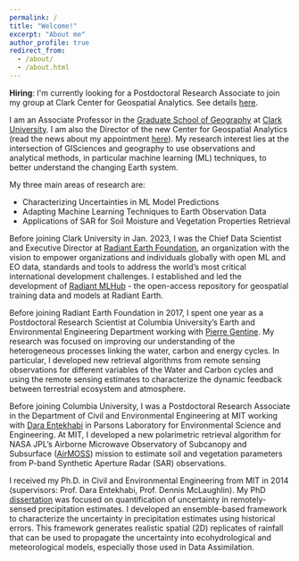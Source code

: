 ```yaml
---
permalink: /
title: "Welcome!"
excerpt: "About me"
author_profile: true
redirect_from: 
  - /about/
  - /about.html
---
```

**Hiring**: I'm currently looking for a Postdoctoral Research Associate to join my group at Clark Center for Geospatial Analytics. See details [here](/files/Alemohammad_CV.pdf). 

I am an Associate Professor in the [Graduate School of Geography](https://www.clarku.edu/departments/geography/) at [Clark University](https://www.clarku.edu/). I am also the Director of the new Center for Geospatial Analytics (read the news about my appointment [here](https://clarknow.clarku.edu/2022/11/22/hamed-alemohammad-to-lead-new-center-for-geospatial-analytics/)). My research interest lies at the intersection of GISciences and geography to use observations and analytical methods, in particular machine learning (ML) techniques, to better understand the changing Earth system.

My three main areas of research are:
- Characterizing Uncertainties in ML Model Predictions
- Adapting Machine Learning Techniques to Earth Observation Data
- Applications of SAR for Soil Moisture and Vegetation Properties Retrieval

Before joining Clark University in Jan. 2023, I was the Chief Data Scientist and Executive Director at [Radiant Earth Foundation](https://www.radiant.earth/), an organization with the vision to empower organizations and individuals globally with open ML and EO data, standards and tools to address the world’s most critical international development challenges. I established and led the development of [Radiant MLHub](https://mlhub.earth/) - the open-access repository for geospatial training data and models at Radiant Earth. 

Before joining Radiant Earth Foundation in 2017, I spent one year as a Postdoctoral Research Scientist at Columbia University’s Earth and Environmental Engineering Department working with [Pierre Gentine](https://gentinelab.eee.columbia.edu/home). My research was focused on improving our understanding of the heterogeneous processes linking the water, carbon and energy cycles. In particular, I developed new retrieval algorithms from remote sensing observations for different variables of the Water and Carbon cycles and using the remote sensing estimates to characterize the dynamic feedback between terrestrial ecosystem and atmosphere.

Before joining Columbia University, I was a Postdoctoral Research Associate in the Department of Civil and Environmental Engineering at MIT working with [Dara Entekhabi](https://cee.mit.edu/people_individual/dara-entekhabi/) in Parsons Laboratory for Environmental Science and Engineering. At MIT, I developed a new polarimetric retrieval algorithm for NASA JPL’s Airborne Microwave Observatory of Subcanopy and Subsurface ([AirMOSS](https://airmoss.jpl.nasa.gov/)) mission to estimate soil and vegetation parameters from P-band Synthetic Aperture Radar (SAR) observations.

I received my Ph.D. in Civil and Environmental Engineering from MIT in 2014 (supervisors: Prof. Dara Entekhabi, Prof. Dennis McLaughlin). My PhD [dissertation](https://mit.primo.exlibrisgroup.com/permalink/01MIT_INST/ejdckj/alma990023315020106761) was focused on quantification of uncertainty in remotely-sensed precipitation estimates. I developed an ensemble-based framework to characterize the uncertainty in precipitation estimates using historical errors. This framework generates realistic spatial (2D) replicates of rainfall that can be used to propagate the uncertainty into ecohydrological and meteorological models, especially those used in Data Assimilation.
